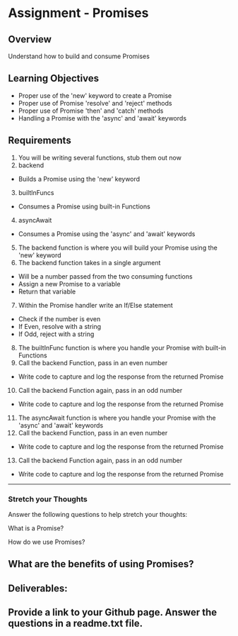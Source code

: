 # Assignment - Promises

## Overview 
Understand how to build and consume Promises  

## Learning Objectives  
- Proper use of the 'new' keyword to create a Promise 
- Proper use of Promise 'resolve' and 'reject' methods 
- Proper use of Promise 'then' and 'catch' methods  
- Handling a Promise with the 'async' and 'await' keywords 

## Requirements
1. You will be writing several functions, stub them out now 
2.    backend  
-    Builds a Promise using the 'new' keyword 
3.    builtInFuncs  
-    Consumes a Promise using built-in Functions 
4.    asyncAwait 
-    Consumes a Promise using the 'async' and 'await' keywords 
5.    The backend function is where you will build your Promise using the 'new' keyword 
6.    The backend function takes in a single argument  
-    Will be a number passed from the two consuming functions 
-    Assign a new Promise to a variable 
-    Return that variable 
7.    Within the Promise handler write an If/Else statement  
-    Check if the number is even 
-    If Even, resolve with a string  
-    If Odd, reject with a string 
8.    The builtInFunc function is where you handle your Promise with built-in Functions 
9.    Call the backend Function, pass in an even number 
 -   Write code to capture and log the response from the returned Promise 
10.    Call the backend Function again, pass in an odd number 
-    Write code to capture and log the response from the returned Promise 
11.    The asyncAwait function is where you handle your Promise with the 'async' and 'await' keywords 
12.    Call the backend Function, pass in an even number 
-    Write code to capture and log the response from the returned Promise 
 13.   Call the backend Function again, pass in an odd number 
-    Write code to capture and log the response from the returned Promise 
---

### Stretch your Thoughts 

Answer the following questions to help stretch your thoughts: 

What is a Promise? 

How do we use Promises? 

What are the benefits of using Promises? 
---

## Deliverables:
Provide a link to your Github page. Answer the questions in a readme.txt file.  
--- 